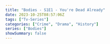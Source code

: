 ```yaml
---
title: "Bodies - S1E1 - You're Dead Already"
date: 2023-10-25T08:57:06Z
tags: ["Tv-Series"]
categories: ["Crime", "Drama", "History"]
series: ["Bodies"]
showSummary: false
---
```


  <mux-player stream-type="on-demand"
  src="https://kp3d-my.sharepoint.com/personal/ryoo_kp3d_onmicrosoft_com/_layouts/15/download.aspx?share=EYGQYsjbTqdGsS0awZgg1sABu8JGAk1kKSgX4kuC8eMjCA" prefer-playback="mse" controls>
  </mux-player>
  
  
  <script src="https://cdn.jsdelivr.net/npm/@mux/mux-player"></script>
  
 <script type="application/ld+json">
 {
  "@context": "https://schema.org/",
  "@type": "VideoObject",
  "name": "Bodies - S1E1 - You're Dead Already",
  "contentUrl": "https://stream.mux.com/fnQVU602RAPYY5q339KCNYIoiM100y81H8VeaAfvNiqAs.m3u8",
  "thumbnailUrl": "https://www.themoviedb.org/t/p/original/tAA124h7C0FboKYc4l8dgFdvvC.jpg?width=314&fit_mode=preserve&time=25",
  "uploadDate": "2023-10-25T08:57:06Z",
}

</script>